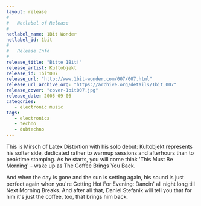 ```yaml
---
layout: release
#
#   Netlabel of Release
#
netlabel_name: 1Bit Wonder
netlabel_id: 1bit
#
#   Release Info
#
release_title: "Bitte 1Bit!"
release_artist: Kultobjekt
release_id: 1bit007
release_url: "http://www.1bit-wonder.com/007/007.html"
release_url_archive_org: "https://archive.org/details/1bit_007"
release_cover: "cover-1bit007.jpg"
release_date: 2005-09-06
categories:
   - electronic music
tags:
   - electronica
   - techno
   - dubtechno
---
```

This is Mirsch of Latex Distortion with his solo debut: Kultobjekt represents his softer side, dedicated rather to warmup sessions and afterhours than to peaktime stomping. As he starts, you will come think 'This Must Be Morning' - wake up as The Coffee Brings You Back.

And when the day is gone and the sun is setting again, his sound is just perfect again when you're Getting Hot For Evening: Dancin' all night long till Next Morning Breaks. And after all that, Daniel Stefanik will tell you that for him it's just the coffee, too, that brings him back.